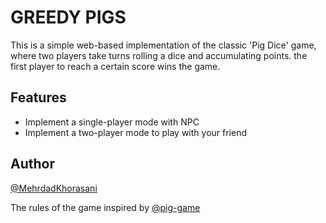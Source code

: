 # GREEDY PIGS

This is a simple web-based implementation of the classic 'Pig Dice' game, where two players take turns rolling a dice and accumulating points. the first player to reach a certain score wins the game.

## Features

- Implement a single-player mode with NPC
- Implement a two-player mode to play with your friend

## Author

[@MehrdadKhorasani](https://www.github.com/MehrdadKhorasani)

The rules of the game inspired by [@pig-game](https://apps.apple.com/us/app/pig-best-dice-game/id690912403)
